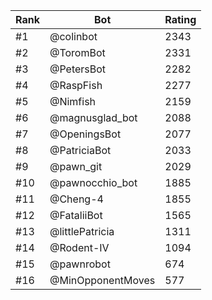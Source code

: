 Rank|Bot|Rating
---|---|---
#1|@colinbot|2343
#2|@ToromBot|2331
#3|@PetersBot|2282
#4|@RaspFish|2277
#5|@Nimfish|2159
#6|@magnusglad_bot|2088
#7|@OpeningsBot|2077
#8|@PatriciaBot|2033
#9|@pawn_git|2029
#10|@pawnocchio_bot|1885
#11|@Cheng-4|1855
#12|@FataliiBot|1565
#13|@littlePatricia|1311
#14|@Rodent-IV|1094
#15|@pawnrobot|674
#16|@MinOpponentMoves|577

